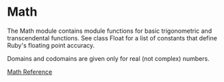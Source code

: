 # Math

The Math module contains module functions for basic trigonometric and
transcendental functions. See class Float for a list of constants that define
Ruby's floating point accuracy.

Domains and codomains are given only for real (not complex) numbers.

[Math Reference](http://ruby-doc.org/core-2.5.0/Math.html)